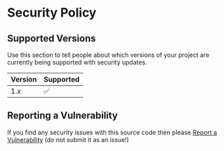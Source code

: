 # Security Policy

## Supported Versions

Use this section to tell people about which versions of your project are
currently being supported with security updates.

| Version | Supported          |
| ------- | ------------------ |
| 1.x     | :white_check_mark: |

## Reporting a Vulnerability

If you find any security issues with this source code then please [Report a Vulnerability](https://github.com/rwjdk/TrelloDotNet/security/advisories/new) (do not submit it as an issue!)

